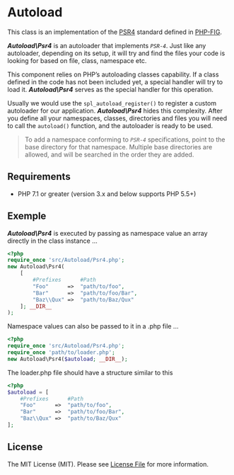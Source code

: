 # Autoload

This class is an implementation of the [PSR4](https://www.php-fig.org/psr/psr-4/) standard defined in [PHP-FIG](https://www.php-fig.org/).

***Autoload\Psr4*** is an autoloader that implements *`PSR-4`*. Just like any autoloader, depending on its setup, it will try and find the files your code is looking for based on file, class, namespace etc.

This component relies on PHP’s autoloading classes capability. If a class defined in the code has not been included yet, a special handler will try to load it. ***Autoload\Psr4*** serves as the special handler for this operation. 

Usually we would use the ```spl_autoload_register()``` to register a custom autoloader for our application. ***Autoload\Psr4*** hides this complexity. After you define all your namespaces, classes, directories and files you will need to call the ```autoload()``` function, and the autoloader is ready to be used.


>To add a namespace conforming to *`PSR-4`* specifications, point to the base directory for that namespace. Multiple base directories are allowed, and will be searched in the order they are added.

## Requirements
- PHP 7.1 or greater (version 3.x and below supports PHP 5.5+)


## Exemple

***Autoload\Psr4*** is executed by passing as namespace value an array directly in the class instance ... 

```php
<?php
require_once 'src/Autoload/Psr4.php';
new Autoload\Psr4(
    [
        #Prefixes      #Path
        "Foo"      =>  "path/to/foo",
        "Bar"      =>  "path/to/foo/Bar",
        "Baz\\Qux" =>  "path/to/Baz/Qux"
    ]; __DIR__
);
```

Namespace values can also be passed to it in a .php file ...

```php
<?php
require_once 'src/Autoload/Psr4.php';
require_once 'path/to/loader.php';
new Autoload\Psr4($autoload; __DIR__);
```

The loader.php file should have a structure similar to this

```php
<?php
$autoload = [
    #Prefixes      #Path
    "Foo"      =>  "path/to/foo",
    "Bar"      =>  "path/to/foo/Bar",
    "Baz\\Qux" =>  "path/to/Baz/Qux"
];
```

## License

The MIT License (MIT). Please see [License File](https://github.com/pandbox/Autoload/blob/main/LICENSE) for more information.
